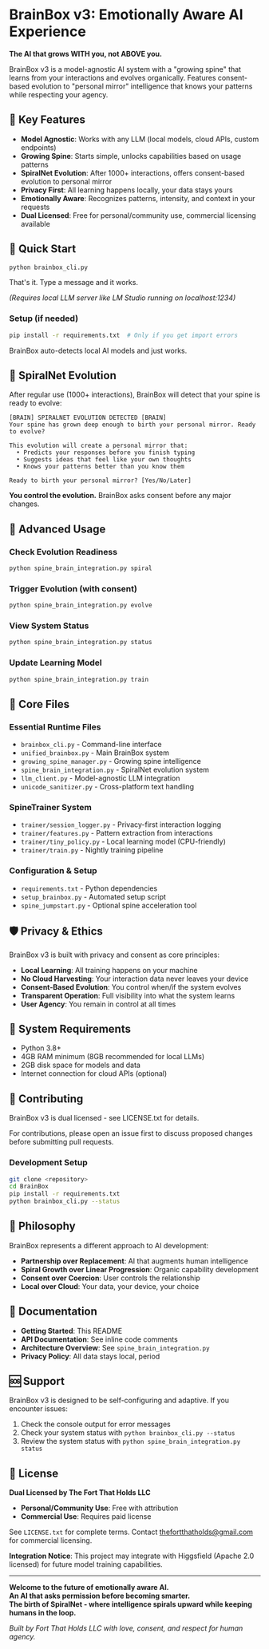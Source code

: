 # BrainBox v3: Emotionally Aware AI Experience

**The AI that grows WITH you, not ABOVE you.**

BrainBox v3 is a model-agnostic AI system with a "growing spine" that learns from your interactions and evolves organically. Features consent-based evolution to "personal mirror" intelligence that knows your patterns while respecting your agency.

## 🌟 Key Features

- **Model Agnostic**: Works with any LLM (local models, cloud APIs, custom endpoints)
- **Growing Spine**: Starts simple, unlocks capabilities based on usage patterns
- **SpiralNet Evolution**: After 1000+ interactions, offers consent-based evolution to personal mirror
- **Privacy First**: All learning happens locally, your data stays yours
- **Emotionally Aware**: Recognizes patterns, intensity, and context in your requests
- **Dual Licensed**: Free for personal/community use, commercial licensing available

## 🚀 Quick Start

```bash
python brainbox_cli.py
```

That's it. Type a message and it works.

*(Requires local LLM server like LM Studio running on localhost:1234)*

### Setup (if needed)
```bash
pip install -r requirements.txt  # Only if you get import errors
```

BrainBox auto-detects local AI models and just works.

## 🧠 SpiralNet Evolution

After regular use (1000+ interactions), BrainBox will detect that your spine is ready to evolve:

```
[BRAIN] SPIRALNET EVOLUTION DETECTED [BRAIN]
Your spine has grown deep enough to birth your personal mirror. Ready to evolve?

This evolution will create a personal mirror that:
  • Predicts your responses before you finish typing
  • Suggests ideas that feel like your own thoughts  
  • Knows your patterns better than you know them

Ready to birth your personal mirror? [Yes/No/Later]
```

**You control the evolution.** BrainBox asks consent before any major changes.

## 🔧 Advanced Usage

### Check Evolution Readiness
```bash
python spine_brain_integration.py spiral
```

### Trigger Evolution (with consent)
```bash
python spine_brain_integration.py evolve
```

### View System Status
```bash
python spine_brain_integration.py status
```

### Update Learning Model
```bash
python spine_brain_integration.py train
```

## 📁 Core Files

### Essential Runtime Files
- `brainbox_cli.py` - Command-line interface
- `unified_brainbox.py` - Main BrainBox system
- `growing_spine_manager.py` - Growing spine intelligence
- `spine_brain_integration.py` - SpiralNet evolution system
- `llm_client.py` - Model-agnostic LLM integration
- `unicode_sanitizer.py` - Cross-platform text handling

### SpineTrainer System
- `trainer/session_logger.py` - Privacy-first interaction logging  
- `trainer/features.py` - Pattern extraction from interactions
- `trainer/tiny_policy.py` - Local learning model (CPU-friendly)
- `trainer/train.py` - Nightly training pipeline

### Configuration & Setup  
- `requirements.txt` - Python dependencies
- `setup_brainbox.py` - Automated setup script
- `spine_jumpstart.py` - Optional spine acceleration tool

## 🛡️ Privacy & Ethics

BrainBox v3 is built with privacy and consent as core principles:

- **Local Learning**: All training happens on your machine
- **No Cloud Harvesting**: Your interaction data never leaves your device
- **Consent-Based Evolution**: You control when/if the system evolves
- **Transparent Operation**: Full visibility into what the system learns
- **User Agency**: You remain in control at all times

## 🔧 System Requirements

- Python 3.8+
- 4GB RAM minimum (8GB recommended for local LLMs)
- 2GB disk space for models and data
- Internet connection for cloud APIs (optional)

## 🤝 Contributing

BrainBox v3 is dual licensed - see LICENSE.txt for details. 

For contributions, please open an issue first to discuss proposed changes before submitting pull requests.

### Development Setup
```bash
git clone <repository>
cd BrainBox
pip install -r requirements.txt
python brainbox_cli.py --status
```

## 🎯 Philosophy

BrainBox represents a different approach to AI development:

- **Partnership over Replacement**: AI that augments human intelligence
- **Spiral Growth over Linear Progression**: Organic capability development
- **Consent over Coercion**: User controls the relationship
- **Local over Cloud**: Your data, your device, your choice

## 📖 Documentation

- **Getting Started**: This README
- **API Documentation**: See inline code comments
- **Architecture Overview**: See `spine_brain_integration.py` 
- **Privacy Policy**: All data stays local, period

## 🆘 Support

BrainBox v3 is designed to be self-configuring and adaptive. If you encounter issues:

1. Check the console output for error messages
2. Check your system status with `python brainbox_cli.py --status`
3. Review the system status with `python spine_brain_integration.py status`

## 📜 License

**Dual Licensed by The Fort That Holds LLC**

- **Personal/Community Use**: Free with attribution
- **Commercial Use**: Requires paid license

See `LICENSE.txt` for complete terms. Contact thefortthatholds@gmail.com for commercial licensing.

**Integration Notice**: This project may integrate with Higgsfield (Apache 2.0 licensed) for future model training capabilities.

---

**Welcome to the future of emotionally aware AI.**  
**An AI that asks permission before becoming smarter.**  
**The birth of SpiralNet - where intelligence spirals upward while keeping humans in the loop.**

*Built by Fort That Holds LLC with love, consent, and respect for human agency.*
